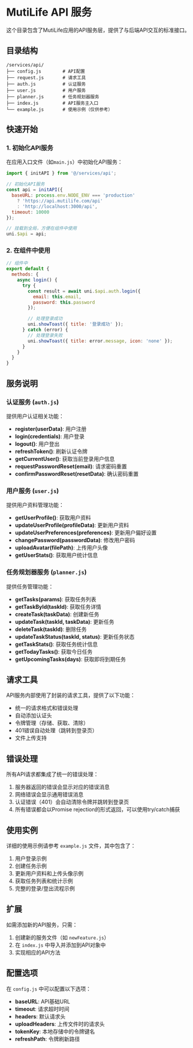 # MutiLife API 服务

这个目录包含了MutiLife应用的API服务层，提供了与后端API交互的标准接口。

## 目录结构

```
/services/api/
├── config.js        # API配置
├── request.js       # 请求工具
├── auth.js          # 认证服务
├── user.js          # 用户服务
├── planner.js       # 任务规划器服务
├── index.js         # API服务主入口
└── example.js       # 使用示例（仅供参考）
```

## 快速开始

### 1. 初始化API服务

在应用入口文件（如`main.js`）中初始化API服务：

```javascript
import { initAPI } from '@/services/api';

// 初始化API服务
const api = initAPI({
  baseURL: process.env.NODE_ENV === 'production'
    ? 'https://api.mutilife.com/api'
    : 'http://localhost:3000/api',
  timeout: 10000
});

// 挂载到全局，方便在组件中使用
uni.$api = api;
```

### 2. 在组件中使用

```javascript
// 组件中
export default {
  methods: {
    async login() {
      try {
        const result = await uni.$api.auth.login({
          email: this.email,
          password: this.password
        });

        // 处理登录成功
        uni.showToast({ title: '登录成功' });
      } catch (error) {
        // 处理登录失败
        uni.showToast({ title: error.message, icon: 'none' });
      }
    }
  }
}
```

## 服务说明

### 认证服务 (`auth.js`)

提供用户认证相关功能：

- **register(userData)**: 用户注册
- **login(credentials)**: 用户登录
- **logout()**: 用户登出
- **refreshToken()**: 刷新认证令牌
- **getCurrentUser()**: 获取当前登录用户信息
- **requestPasswordReset(email)**: 请求密码重置
- **confirmPasswordReset(resetData)**: 确认密码重置

### 用户服务 (`user.js`)

提供用户资料管理功能：

- **getUserProfile()**: 获取用户资料
- **updateUserProfile(profileData)**: 更新用户资料
- **updateUserPreferences(preferences)**: 更新用户偏好设置
- **changePassword(passwordData)**: 修改用户密码
- **uploadAvatar(filePath)**: 上传用户头像
- **getUserStats()**: 获取用户统计信息

### 任务规划器服务 (`planner.js`)

提供任务管理功能：

- **getTasks(params)**: 获取任务列表
- **getTaskById(taskId)**: 获取任务详情
- **createTask(taskData)**: 创建新任务
- **updateTask(taskId, taskData)**: 更新任务
- **deleteTask(taskId)**: 删除任务
- **updateTaskStatus(taskId, status)**: 更新任务状态
- **getTaskStats()**: 获取任务统计信息
- **getTodayTasks()**: 获取今日任务
- **getUpcomingTasks(days)**: 获取即将到期任务

## 请求工具

API服务内部使用了封装的请求工具，提供了以下功能：

- 统一的请求格式和错误处理
- 自动添加认证头
- 令牌管理（存储、获取、清除）
- 401错误自动处理（跳转到登录页）
- 文件上传支持

## 错误处理

所有API请求都集成了统一的错误处理：

1. 服务器返回的错误会显示对应的错误消息
2. 网络错误会显示通用错误消息
3. 认证错误（401）会自动清除令牌并跳转到登录页
4. 所有错误都会以Promise rejection的形式返回，可以使用try/catch捕获

## 使用实例

详细的使用示例请参考 `example.js` 文件，其中包含了：

1. 用户登录示例
2. 创建任务示例
3. 更新用户资料和上传头像示例
4. 获取任务列表和统计示例
5. 完整的登录/登出流程示例

## 扩展

如需添加新的API服务，只需：

1. 创建新的服务文件（如 `newFeature.js`）
2. 在 `index.js` 中导入并添加到API对象中
3. 实现相应的API方法

## 配置选项

在 `config.js` 中可以配置以下选项：

- **baseURL**: API基础URL
- **timeout**: 请求超时时间
- **headers**: 默认请求头
- **uploadHeaders**: 上传文件时的请求头
- **tokenKey**: 本地存储中的令牌键名
- **refreshPath**: 令牌刷新路径